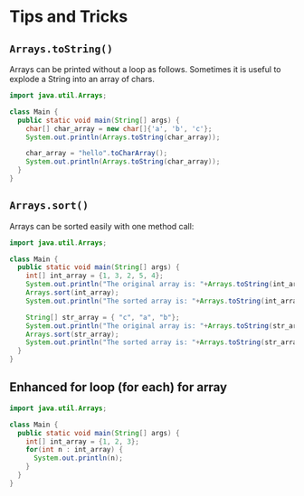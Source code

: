 # Tips and Tricks

## `Arrays.toString()`
Arrays can be printed without a loop as follows. Sometimes it is useful to explode a String into an array of chars.
```java
import java.util.Arrays;

class Main {
  public static void main(String[] args) {
    char[] char_array = new char[]{'a', 'b', 'c'};
    System.out.println(Arrays.toString(char_array));

    char_array = "hello".toCharArray();
    System.out.println(Arrays.toString(char_array));
  }
}
```

## `Arrays.sort()`
Arrays can be sorted easily with one method call:
```java
import java.util.Arrays;

class Main {
  public static void main(String[] args) {
    int[] int_array = {1, 3, 2, 5, 4};
    System.out.println("The original array is: "+Arrays.toString(int_array));
    Arrays.sort(int_array);
    System.out.println("The sorted array is: "+Arrays.toString(int_array));

    String[] str_array = { "c", "a", "b"};
    System.out.println("The original array is: "+Arrays.toString(str_array));
    Arrays.sort(str_array);
    System.out.println("The sorted array is: "+Arrays.toString(str_array));
  }
}
```

## Enhanced for loop (for each) for array

```java
import java.util.Arrays;

class Main {
  public static void main(String[] args) {
    int[] int_array = {1, 2, 3};
    for(int n : int_array) {
      System.out.println(n);
    }
  }
}
```
